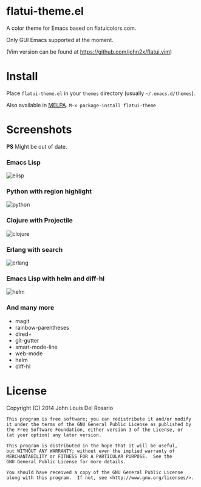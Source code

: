 # flatui-theme.el

A color theme for Emacs based on flatuicolors.com.

Only GUI Emacs supported at the moment.

(Vim version can be found at https://github.com/john2x/flatui.vim)

# Install

Place `flatui-theme.el` in your `themes` directory (usually `~/.emacs.d/themes`).

Also available in [MELPA][melpa]. `M-x package-install flatui-theme`

[melpa]: http://melpa.milkbox.net/#/flatui-theme

# Screenshots

**PS** Might be out of date.

### Emacs Lisp
![elisp](https://raw.githubusercontent.com/john2x/flatui-theme.el/master/screenshots/elisp.png)

### Python with region highlight
![python](https://raw.githubusercontent.com/john2x/flatui-theme.el/master/screenshots/python-with-highlight.png)

### Clojure with Projectile
![clojure](https://github.com/john2x/flatui-theme.el/raw/master/screenshots/clojure-with-projectile.png)

### Erlang with search
![erlang](https://raw.githubusercontent.com/john2x/flatui-theme.el/master/screenshots/erlang-with-search.png)

### Emacs Lisp with helm and diff-hl
![helm](https://raw.githubusercontent.com/john2x/flatui-theme.el/master/screenshots/helm-m-x.png)

### And many more
- magit
- rainbow-parentheses
- dired+
- git-gutter
- smart-mode-line
- web-mode
- helm
- diff-hl

# License

Copyright (C) 2014 John Louis Del Rosario

    This program is free software; you can redistribute it and/or modify
    it under the terms of the GNU General Public License as published by
    the Free Software Foundation, either version 3 of the License, or
    (at your option) any later version.
    
    This program is distributed in the hope that it will be useful,
    but WITHOUT ANY WARRANTY; without even the implied warranty of
    MERCHANTABILITY or FITNESS FOR A PARTICULAR PURPOSE.  See the
    GNU General Public License for more details.
    
    You should have received a copy of the GNU General Public License
    along with this program.  If not, see <http://www.gnu.org/licenses/>.

